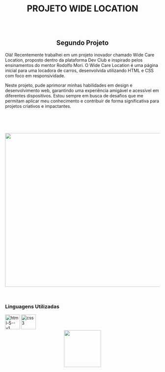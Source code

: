 <h1 align="center"> PROJETO WIDE LOCATION </h1>
 
<br>
<br>

<h2 align="center"> Segundo Projeto </h2>


<p align="center">

Olá! Recentemente trabalhei em um projeto inovador chamado Wide Care Location, proposto dentro da plataforma Dev Club e inspirado pelos ensinamentos do mentor Rodolfo Mori. O Wide Care Location é uma página inicial para uma locadora de carros, desenvolvida utilizando HTML e CSS com foco em responsividade.

Neste projeto, pude aprimorar minhas habilidades em design e desenvolvimento web, garantindo uma experiência amigável e acessível em diferentes dispositivos. Estou sempre em busca de desafios que me permitam aplicar meu conhecimento e contribuir de forma significativa para projetos criativos e impactantes. </p>


<br>
<br>
<br>

<p align="center">
  <img width="900" height="500" src="https://github.com/FelipeAz01/Wide-Coverage-Location/assets/147412994/64095afe-e6e6-44b5-bef7-02a2a97d88d9)">

</p>

<br>


<h3> Linguagens Utilizadas </h3>

<img width="48" height="48" src="https://img.icons8.com/color/48/html-5--v1.png" alt="html-5--v1"/>
<img width="48" height="48" src="https://img.icons8.com/color/48/css3.png" alt="css3"/>


<br>


<div align="center"> 
<a href="https://felipeaz01.github.io/Wide-Coverage-Location/">
  <img   width="120px" src="https://img.shields.io/website-up-down-green-red/http/monip.org.svg"  /> 
</a>
</div>
